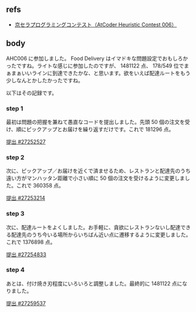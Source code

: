## refs

- [京セラプログラミングコンテスト（AtCoder Heuristic Contest 006）](https://atcoder.jp/contests/ahc006)

## body

AHC006 に参加しました。 Food Delivery はイマドキな問題設定でおもしろかったですね。ライトな感じに参加したのですが、 1481122 点、 178/549
位でまぁまぁいいラインに到達できたかな、と思います。欲をいえば配達ルートをもう少しなんとかしたかったですね。

以下はその記録です。

### step 1

最初は問題の把握を兼ねて愚直なコードを提出しました。先頭 50 個の注文を受け、順にピックアップとお届けを繰り返すだけです。これで 181296 点。

[提出 #27252527](https://atcoder.jp/contests/ahc006/submissions/27252527)

### step 2

次に、ピックアップ／お届けを近くで済ませるため、レストランと配達先のうち遠い方がマンハッタン距離で小さい順に 50 個の注文を受けるように変更しました。これで 360358 点。

[提出 #27253214](https://atcoder.jp/contests/ahc006/submissions/27253214)

### step 3

次に、配達ルートをよくしました。お手軽に、貪欲にレストランないし配達できる配達先のうち今いる場所からいちばん近い点に遷移するように変更しました。これで 1376898 点。

[提出 #27254833](https://atcoder.jp/contests/ahc006/submissions/27254833)

### step 4

あとは、付け焼き刃程度にいろいろと調整しました。最終的に 1481122 点になりました。

[提出 #27259537](https://atcoder.jp/contests/ahc006/submissions/27259537)

